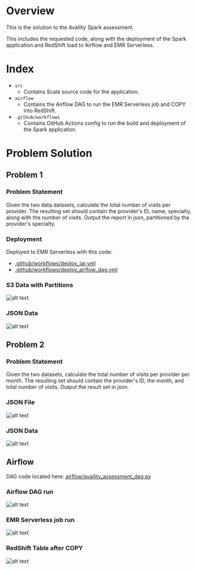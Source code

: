 # Overview
This is the solution to the Availity Spark assessment.

This includes the requested code, along with the deployment of the Spark application and RedShift load to Airflow and EMR Serverless.

# Index
- `src`
  - Contains Scala source code for the application.
- `airflow`
  - Contains the Airflow DAG to run the EMR Serverless job and COPY into RedShift.
- `.github/workflows`
  - Contains GitHub Actions config to run the build and deployment of the Spark application.

# Problem Solution
## Problem 1


### Problem Statement
Given the two data datasets, calculate the total number of visits per provider. The resulting set should contain the provider's ID, name, specialty, along with the number of visits. Output the report in json, partitioned by the provider's specialty.
### Deployment
Deployed to EMR Serverless with this code: 
- [.github/workflows/deploy_jar.yml](.github/workflows/deploy_jar.yml)
- [.github/workflows/deploy_airflow_dag.yml](.github/workflows/deploy_airflow_dag.yml)
### S3 Data with Partitions
![alt text](images/image.png)
### JSON Data
![alt text](images/image-1.png)

## Problem 2
### Problem Statement
Given the two datasets, calculate the total number of visits per provider per month. The resulting set should contain the provider's ID, the month, and total number of visits. Output the result set in json.
### JSON File
![alt text](images/image-2.png)
### JSON Data
![alt text](images/image-3.png)

## Airflow
DAG code located here: [airflow/availity_assessment_dag.py](airflow/availity_assessment_dag.py)
### Airflow DAG run
![alt text](images/image-7.png)
### EMR Serverless job run
![alt text](images/image-5.png)
### RedShift Table after COPY
![alt text](images/image-6.png)
